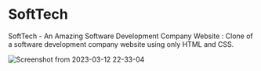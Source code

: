# SoftTech
SoftTech - An Amazing Software Development Company Website
: Clone of a software development company website using only HTML and CSS.

![Screenshot from 2023-03-12 22-33-04](https://user-images.githubusercontent.com/80060849/224558592-5e9d5488-3b02-429f-9b72-ed8a286ed876.png)
